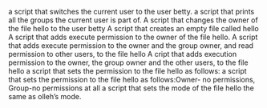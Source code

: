  a script that switches the current user to the user betty.
a script that prints all the groups the current user is part of.
  A script that changes the owner of the file hello to the user betty
A script that creates an empty file called hello
A  script that adds execute permission to the owner of the file hello.
A script that adds execute permission to the owner and the group owner, and read permission to other users, to the file hello
A cript that adds execution permission to the owner, the group owner and the other users, to the file hello
 a script that sets the permission to the file hello as follows:
 a script that sets the permission to the file hello as follows:Owner- no permissions, Group-no permissions at all
 a script that sets the mode of the file hello the same as olleh’s mode.
